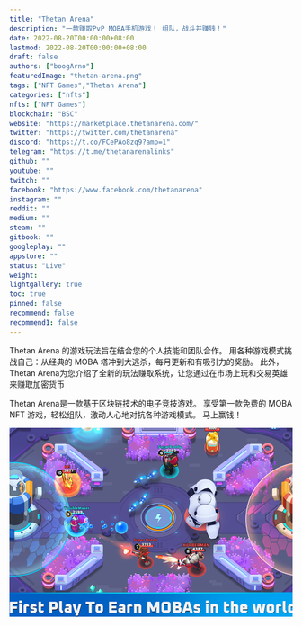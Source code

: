 ```yaml
---
title: "Thetan Arena"
description: "一款赚取PvP MOBA手机游戏！ 组队，战斗并赚钱！"
date: 2022-08-20T00:00:00+08:00
lastmod: 2022-08-20T00:00:00+08:00
draft: false
authors: ["boogArno"]
featuredImage: "thetan-arena.png"
tags: ["NFT Games","Thetan Arena"]
categories: ["nfts"]
nfts: ["NFT Games"]
blockchain: "BSC"
website: "https://marketplace.thetanarena.com/"
twitter: "https://twitter.com/thetanarena"
discord: "https://t.co/FCePAo8zq9?amp=1"
telegram: "https://t.me/thetanarenalinks"
github: ""
youtube: ""
twitch: ""
facebook: "https://www.facebook.com/thetanarena"
instagram: ""
reddit: ""
medium: ""
steam: ""
gitbook: ""
googleplay: ""
appstore: ""
status: "Live"
weight: 
lightgallery: true
toc: true
pinned: false
recommend: false
recommend1: false
---
```

Thetan Arena 的游戏玩法旨在结合您的个人技能和团队合作。 用各种游戏模式挑战自己：从经典的 MOBA 塔冲到大逃杀，每月更新和有吸引力的奖励。 此外，Thetan Arena为您介绍了全新的玩法赚取系统，让您通过在市场上玩和交易英雄来赚取加密货币

Thetan Arena是一款基于区块链技术的电子竞技游戏。 享受第一款免费的 MOBA NFT 游戏，轻松组队，激动人心地对抗各种游戏模式。 马上赢钱！

![thetanarena-dapp-games-bsc-image1_63ee8095599e6c62b896e79bbfe2456e](thetanarena-dapp-games-bsc-image1_63ee8095599e6c62b896e79bbfe2456e.png)